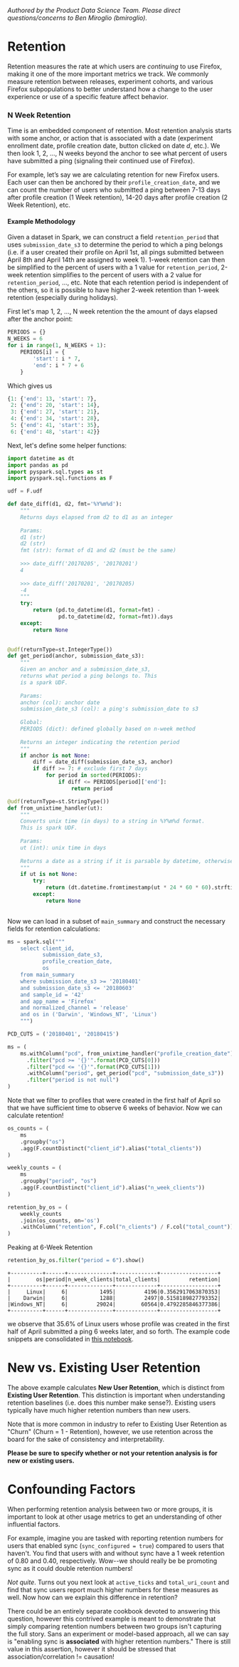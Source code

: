 *Authored by the Product Data Science Team. Please direct questions/concerns to Ben Miroglio (bmiroglio).*

# Retention

Retention measures the rate at which users are *continuing* to use Firefox, making it one of the more important metrics we track. We commonly measure retention between releases, experiment cohorts, and various Firefox subpopulations to better understand how a change to the user experience or use of a specific feature affect behavior.

### N Week Retention

Time is an embedded component of retention. Most retention analysis starts with some anchor, or action that is associated with a date (experiment enrollment date, profile creation date, button clicked on date *d*, etc.). We then look 1, 2, …, N weeks beyond the anchor to see what percent of users have submitted a ping (signaling their continued use of Firefox).

For example, let’s say we are calculating retention for new Firefox users. Each user can then be anchored by their `profile_creation_date`, and we can count the number of users who submitted a ping between 7-13 days after profile creation (1 Week retention), 14-20 days after profile creation (2 Week Retention), etc.

#### Example Methodology



Given a dataset in Spark, we can construct a field `retention_period` that uses `submission_date_s3` to determine the period to which a ping belongs (i.e. if a user created their profile on April 1st, all pings submitted between April 8th and April 14th are assigned to week 1). 1-week retention can then be simplified to the percent of users with a 1 value for `retention_period`, 2-week retention simplifies to the percent of users with a 2 value for `retention_period`, ..., etc. Note that each retention period is independent of the others, so it is possible to have higher 2-week retention than 1-week retention (especially during holidays). 

First let's map 1, 2, ..., N week retention the the amount of days elapsed after the anchor point:

```python
PERIODS = {}
N_WEEKS = 6
for i in range(1, N_WEEKS + 1):
    PERIODS[i] = {
        'start': i * 7,
        'end': i * 7 + 6
    }  
```
Which gives us

```python
{1: {'end': 13, 'start': 7},
 2: {'end': 20, 'start': 14},
 3: {'end': 27, 'start': 21},
 4: {'end': 34, 'start': 28},
 5: {'end': 41, 'start': 35},
 6: {'end': 48, 'start': 42}}

```

Next, let's define some helper functions: 

```python
import datetime as dt
import pandas as pd
import pyspark.sql.types as st
import pyspark.sql.functions as F

udf = F.udf

def date_diff(d1, d2, fmt='%Y%m%d'):
    """
    Returns days elapsed from d2 to d1 as an integer
    
    Params:
    d1 (str)
    d2 (str)
    fmt (str): format of d1 and d2 (must be the same)
    
    >>> date_diff('20170205', '20170201')
    4
    
    >>> date_diff('20170201', '20170205)
    -4
    """
    try:
        return (pd.to_datetime(d1, format=fmt) - 
                pd.to_datetime(d2, format=fmt)).days
    except:
        return None
    

@udf(returnType=st.IntegerType())
def get_period(anchor, submission_date_s3):
    """
    Given an anchor and a submission_date_s3,
    returns what period a ping belongs to. This 
    is a spark UDF.
    
    Params:
    anchor (col): anchor date
    submission_date_s3 (col): a ping's submission_date to s3
    
    Global:
    PERIODS (dict): defined globally based on n-week method
    
    Returns an integer indicating the retention period
    """
    if anchor is not None:
        diff = date_diff(submission_date_s3, anchor)
        if diff >= 7: # exclude first 7 days
            for period in sorted(PERIODS):
                if diff <= PERIODS[period]['end']:
                    return period

@udf(returnType=st.StringType())
def from_unixtime_handler(ut):
    """
    Converts unix time (in days) to a string in %Y%m%d format.
    This is spark UDF.
    
    Params:
    ut (int): unix time in days
    
    Returns a date as a string if it is parsable by datetime, otherwise None
    """
    if ut is not None:
        try:
            return (dt.datetime.fromtimestamp(ut * 24 * 60 * 60).strftime("%Y%m%d"))
        except:
            return None
        
```

Now we can load in a subset of `main_summary` and construct the necessary fields for retention calculations:

```python
ms = spark.sql("""
    select client_id, 
           submission_date_s3,
           profile_creation_date,
           os
    from main_summary 
    where submission_date_s3 >= '20180401'
    and submission_date_s3 <= '20180603'
    and sample_id = '42'
    and app_name = 'Firefox'
    and normalized_channel = 'release'
    and os in ('Darwin', 'Windows_NT', 'Linux')
    """)

PCD_CUTS = ('20180401', '20180415')

ms = (
    ms.withColumn("pcd", from_unixtime_handler("profile_creation_date")) # i.e. 17500 -> '20171130'
      .filter("pcd >= '{}'".format(PCD_CUTS[0]))
      .filter("pcd <= '{}'".format(PCD_CUTS[1]))
      .withColumn("period", get_period("pcd", "submission_date_s3"))
      .filter("period is not null")
)
```

Note that we filter to profiles that were created in the first half of April so that we have sufficient time to observe 6 weeks of behavior. Now we can calculate retention!

```python
os_counts = (
    ms
    .groupby("os")
    .agg(F.countDistinct("client_id").alias("total_clients"))
)

weekly_counts = (
    ms
    .groupby("period", "os")
    .agg(F.countDistinct("client_id").alias("n_week_clients"))
)

retention_by_os = (
    weekly_counts
    .join(os_counts, on='os')
    .withColumn("retention", F.col("n_clients") / F.col("total_count"))
)
```

Peaking at 6-Week Retention

```python
retention_by_os.filter("period = 6").show()
```

```
+----------+------+--------------+-------------+------------------+
|        os|period|n_week_clients|total_clients|         retention|
+----------+------+--------------+-------------+------------------+
|     Linux|     6|          1495|         4196|0.3562917063870353|
|    Darwin|     6|          1288|         2497|0.5158189827793352|
|Windows_NT|     6|         29024|        60564|0.4792285846377386|
+----------+------+--------------+-------------+------------------+
```

we observe that 35.6% of Linux users whose profile was created in the first half of April submitted a ping 6 weeks later, and so forth. The example code snippets are consolidated in [this notebook](https://gist.github.com/benmiroglio/fc708e5905fad33b43adb9c90e38ebf4).


# New vs. Existing User Retention

The above example calculates **New User Retention**, which is distinct from **Existing User Retention**. This distinction is important when understanding retention baselines (i.e. does this number make sense?). Existing users typically have much higher retention numbers than new users. 

Note that is more common in industry to refer to Existing User Retention as "Churn" (Churn = 1 - Retention), however, we use retention across the board for the sake of consistency and interpretability.

**Please be sure to specify whether or not your retention analysis is for new or existing users.**









# Confounding Factors

When performing retention analysis between two or more groups, it is important to look at other usage metrics to get an understanding of other influential factors.

For example, imagine you are tasked with reporting retention numbers for users that enabled sync (`sync_configured = true`) compared to users that haven't. You find that users with and without sync have a 1 week retention of 0.80 and 0.40, respectively. Wow--we should really be be promoting sync as it could double retention numbers!

*Not quite*. Turns out you next look at `active_ticks` and `total_uri_count` and find that sync users report much higher numbers for these measures as well. Now how can we explain this difference in retention?

There could be an entirely separate cookbook devoted to answering this question, however this contrived example is meant to demonstrate that simply comparing retention numbers between two groups isn't capturing the full story. Sans an experiment or model-based approach, all we can say is "enabling sync is **associated** with higher retention numbers." There is still value in this assertion, however it should be stressed that association/correlation != causation!


